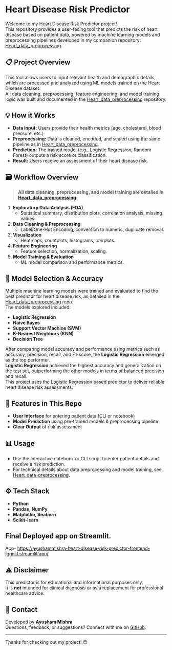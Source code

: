 # Heart Disease Risk Predictor

Welcome to my Heart Disease Risk Predictor project!  
This repository provides a user-facing tool that predicts the risk of heart disease based on patient data, powered by machine learning models and preprocessing pipelines developed in my companion repository: [Heart_data_preprocessing](https://github.com/AyushamMishra/Heart_data_preprocessing).

## 📋 Project Overview

This tool allows users to input relevant health and demographic details, which are processed and analyzed using ML models trained on the Heart Disease dataset.  
All data cleaning, preprocessing, feature engineering, and model training logic was built and documented in the [Heart_data_preprocessing](https://github.com/AyushamMishra/Heart_data_preprocessing) repository.

## 💡 How it Works

- **Data Input:** Users provide their health metrics (age, cholesterol, blood pressure, etc.)
- **Preprocessing:** Data is cleaned, encoded, and scaled using the same pipeline as in [Heart_data_preprocessing](https://github.com/AyushamMishra/Heart_data_preprocessing).
- **Prediction:** The trained model (e.g., Logistic Regression, Random Forest) outputs a risk score or classification.
- **Result:** Users receive an assessment of their heart disease risk.

## 🗃️ Workflow Overview

> **All data cleaning, preprocessing, and model training are detailed in [Heart_data_preprocessing](https://github.com/AyushamMishra/Heart_data_preprocessing):**

1. **Exploratory Data Analysis (EDA)**  
   - Statistical summary, distribution plots, correlation analysis, missing values.
2. **Data Cleaning & Preprocessing**  
   - Label/One-Hot Encoding, conversion to numeric, duplicate removal.
3. **Visualization**  
   - Heatmaps, countplots, histograms, pairplots.
4. **Feature Engineering**  
   - Feature selection, normalization, scaling.
5. **Model Training & Evaluation**  
   - ML model comparison and performance metrics.

## 🤖 Model Selection & Accuracy

Multiple machine learning models were trained and evaluated to find the best predictor for heart disease risk, as detailed in the [Heart_data_preprocessing](https://github.com/AyushamMishra/Heart_data_preprocessing) repo.  
The models explored included:

- **Logistic Regression**
- **Naive Bayes**
- **Support Vector Machine (SVM)**
- **K-Nearest Neighbors (KNN)**
- **Decision Tree**

After comparing model accuracy and performance using metrics such as accuracy, precision, recall, and F1-score, the **Logistic Regression** emerged as the top performer.  
**Logistic Regression** achieved the highest accuracy and generalization on the test set, outperforming the other models in terms of balanced precision and recall.  
This project uses the Logistic Regression based predictor to deliver reliable heart disease risk assessments.

## 🚀 Features in This Repo

- **User Interface** for entering patient data (CLI or notebook)
- **Model Prediction** using pre-trained models & preprocessing pipeline
- **Clear Output** of risk assessment


## 📊 Usage

- Use the interactive notebook or CLI script to enter patient details and receive a risk prediction.
- For technical details about data preprocessing and model training, see [Heart_data_preprocessing](https://github.com/AyushamMishra/Heart_data_preprocessing).

## ⚙️ Tech Stack

- **Python**
- **Pandas, NumPy**
- **Matplotlib, Seaborn**
- **Scikit-learn**

## Final Deployed app on Streamlit.
   App- https://ayushammishra-heart-disease-risk-predictor-frontend-lggnkl.streamlit.app/
   
## ⚠️ Disclaimer

This predictor is for educational and informational purposes only.  
It is **not** intended for clinical diagnosis or as a replacement for professional healthcare advice.

## 📧 Contact

Developed by **Ayusham Mishra**  
Questions, feedback, or suggestions? Connect with me on [GitHub](https://github.com/AyushamMishra).

---

Thanks for checking out my project! 😊
